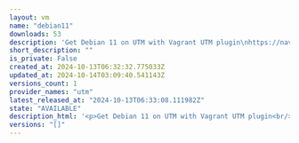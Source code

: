 ```yaml
---
layout: vm
name: "debian11"
downloads: 53
description: 'Get Debian 11 on UTM with Vagrant UTM plugin\nhttps://naveenrajm7.github.io/vagrant_utm/\n'
short_description: ""
is_private: False
created_at: 2024-10-13T06:32:32.775033Z
updated_at: 2024-10-14T03:09:40.541143Z
versions_count: 1
provider_names: "utm"
latest_released_at: "2024-10-13T06:33:08.111982Z"
state: "AVAILABLE"
description_html: '<p>Get Debian 11 on UTM with Vagrant UTM plugin<br/>\n<a href="https://naveenrajm7.github.io/vagrant_utm/" rel="nofollow">https://naveenrajm7.github.io/vagrant_utm/</a></p>\n'
versions: "[]"
---
```

